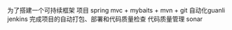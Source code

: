 为了搭建一个可持续框架
项目
 spring mvc + mybaits + mvn + git
自动化guanli
  jenkins 
     完成项目的自动打包、部署和代码质量检查
代码质量管理
  sonar
